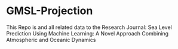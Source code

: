 # GMSL-Projection
This Repo is and all related data to the Research Journal: Sea Level Prediction Using Machine Learning: A Novel Approach Combining Atmospheric and Oceanic Dynamics
